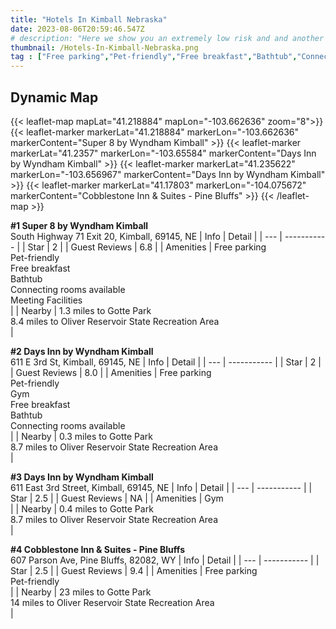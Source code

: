 ```yaml
---
title: "Hotels In Kimball Nebraska"
date: 2023-08-06T20:59:46.547Z
# description: "Here we show you an extremely low risk and and another medium risk approach to earn passive income "
thumbnail: /Hotels-In-Kimball-Nebraska.png
tag : ["Free parking","Pet-friendly","Free breakfast","Bathtub","Connecting rooms available","Meeting Facilities","Gym"]
---
```


## Dynamic Map
{{< leaflet-map  mapLat="41.218884" mapLon="-103.662636" zoom="8">}}
    {{< leaflet-marker markerLat="41.218884" markerLon="-103.662636" markerContent="Super 8 by Wyndham Kimball" >}}
    {{< leaflet-marker markerLat="41.2357" markerLon="-103.65584" markerContent="Days Inn by Wyndham Kimball" >}}
    {{< leaflet-marker markerLat="41.235622" markerLon="-103.656967" markerContent="Days Inn by Wyndham Kimball" >}}
    {{< leaflet-marker markerLat="41.17803" markerLon="-104.075672" markerContent="Cobblestone Inn & Suites - Pine Bluffs" >}}
{{< /leaflet-map >}}


**#1 Super 8 by Wyndham Kimball**<br>South Highway 71 Exit 20, Kimball, 69145, NE
| Info | Detail |
| --- | ----------- |
| Star | 2 |
| Guest Reviews | 6.8 |
| Amenities | Free parking<br>Pet-friendly<br>Free breakfast<br>Bathtub<br>Connecting rooms available<br>Meeting Facilities<br> |
| Nearby | 1.3 miles to Gotte Park<br>8.4 miles to Oliver Reservoir State Recreation Area<br> |

**#2 Days Inn by Wyndham Kimball**<br>611 E 3rd St, Kimball, 69145, NE
| Info | Detail |
| --- | ----------- |
| Star | 2 |
| Guest Reviews | 8.0 |
| Amenities | Free parking<br>Pet-friendly<br>Gym<br>Free breakfast<br>Bathtub<br>Connecting rooms available<br> |
| Nearby | 0.3 miles to Gotte Park<br>8.7 miles to Oliver Reservoir State Recreation Area<br> |

**#3 Days Inn by Wyndham Kimball**<br>611 East 3rd Street, Kimball, 69145, NE
| Info | Detail |
| --- | ----------- |
| Star | 2.5 |
| Guest Reviews | NA |
| Amenities | Gym<br> |
| Nearby | 0.4 miles to Gotte Park<br>8.7 miles to Oliver Reservoir State Recreation Area<br> |

**#4 Cobblestone Inn & Suites - Pine Bluffs**<br>607 Parson Ave, Pine Bluffs, 82082, WY
| Info | Detail |
| --- | ----------- |
| Star | 2.5 |
| Guest Reviews | 9.4 |
| Amenities | Free parking<br>Pet-friendly<br> |
| Nearby | 23 miles to Gotte Park<br>14 miles to Oliver Reservoir State Recreation Area<br> |

